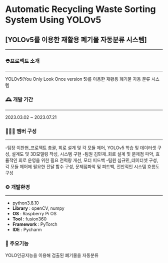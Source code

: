 # Automatic Recycling Waste Sorting System Using YOLOv5
## [YOLOv5를 이용한 재활용 폐기물 자동분류 시스템]
-------------------------------------
###  ⛑️프로젝트 소개
---
YOLOv5(You Only Look Once version 5)를 이용한 재황용 폐기물 자동 분류 시스템

### 🕰️ 개발 기간
---
2023.03.02 ~ 2023.07.21

### 🧑‍🤝‍🧑 멤버 구성
---
-팀장 이찬현_프로젝트 총괄, 회로 설계 및 각 모듈 제어, YOLOv5 학습 및 데이터셋 구성, 설계도 및 3D모델링 작성, 시스템 구현
-팀원 김민재_회로 설계 및 문제점 파악, 효율적인 회로 운영을 위한 필요 전력량 개선, 모터 피드백
-팀원 심규민_데이터셋 구성, 각 모듈 제어에 필요한 전달 함수 구성, 문제점파악 및 피드백, 전반적인 시스템 흐름도 구성

### ⚙️ 개발환경
---
* python3.8.10
* **Library** : openCV, numpy
* **OS** : Raspberry Pi OS
* **Tool** : fusion360
* **Framework** : PyTorch
* **IDE** : Pycharm

### 📌 주요기능

YOLO인공지능을 이용해 검출된 폐기물을 자동분류
